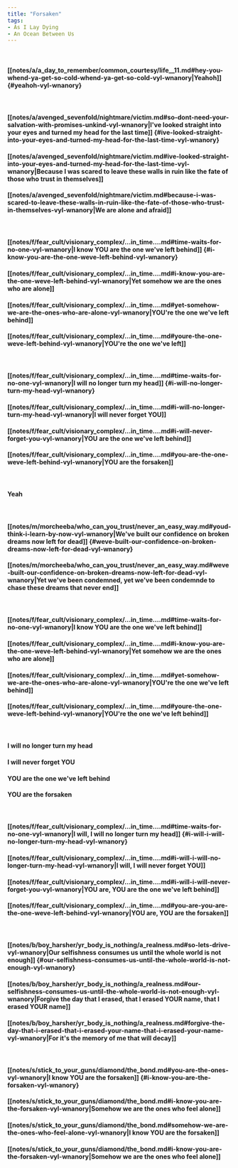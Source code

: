 ```yaml
---
title: "Forsaken"
tags:
- As I Lay Dying
- An Ocean Between Us
---
```

&nbsp;
#### [[notes/a/a_day_to_remember/common_courtesy/life__11.md#hey-you-whend-ya-get-so-cold-whend-ya-get-so-cold-vyl-wnanory|Yeahoh]] {#yeahoh-vyl-wnanory}
&nbsp;
#### [[notes/a/avenged_sevenfold/nightmare/victim.md#so-dont-need-your-salvation-with-promises-unkind-vyl-wnanory|I've looked straight into your eyes and turned my head for the last time]] {#ive-looked-straight-into-your-eyes-and-turned-my-head-for-the-last-time-vyl-wnanory}
#### [[notes/a/avenged_sevenfold/nightmare/victim.md#ive-looked-straight-into-your-eyes-and-turned-my-head-for-the-last-time-vyl-wnanory|Because I was scared to leave these walls in ruin like the fate of those who trust in themselves]]
#### [[notes/a/avenged_sevenfold/nightmare/victim.md#because-i-was-scared-to-leave-these-walls-in-ruin-like-the-fate-of-those-who-trust-in-themselves-vyl-wnanory|We are alone and afraid]]
&nbsp;
#### [[notes/f/fear_cult/visionary_complex/…in_time….md#time-waits-for-no-one-vyl-wnanory|I know YOU are the one we've left behind]] {#i-know-you-are-the-one-weve-left-behind-vyl-wnanory}
#### [[notes/f/fear_cult/visionary_complex/…in_time….md#i-know-you-are-the-one-weve-left-behind-vyl-wnanory|Yet somehow we are the ones who are alone]]
#### [[notes/f/fear_cult/visionary_complex/…in_time….md#yet-somehow-we-are-the-ones-who-are-alone-vyl-wnanory|YOU're the one we've left behind]]
#### [[notes/f/fear_cult/visionary_complex/…in_time….md#youre-the-one-weve-left-behind-vyl-wnanory|YOU're the one we've left]]
&nbsp;
#### [[notes/f/fear_cult/visionary_complex/…in_time….md#time-waits-for-no-one-vyl-wnanory|I will no longer turn my head]] {#i-will-no-longer-turn-my-head-vyl-wnanory}
#### [[notes/f/fear_cult/visionary_complex/…in_time….md#i-will-no-longer-turn-my-head-vyl-wnanory|I will never forget YOU]]
#### [[notes/f/fear_cult/visionary_complex/…in_time….md#i-will-never-forget-you-vyl-wnanory|YOU are the one we've left behind]]
#### [[notes/f/fear_cult/visionary_complex/…in_time….md#you-are-the-one-weve-left-behind-vyl-wnanory|YOU are the forsaken]]
&nbsp;
#### Yeah
&nbsp;
#### [[notes/m/morcheeba/who_can_you_trust/never_an_easy_way.md#youd-think-i-learn-by-now-vyl-wnanory|We've built our confidence on broken dreams now left for dead]] {#weve-built-our-confidence-on-broken-dreams-now-left-for-dead-vyl-wnanory}
#### [[notes/m/morcheeba/who_can_you_trust/never_an_easy_way.md#weve-built-our-confidence-on-broken-dreams-now-left-for-dead-vyl-wnanory|Yet we've been condemned, yet we've been condemnde to chase these dreams that never end]]
&nbsp;
#### [[notes/f/fear_cult/visionary_complex/…in_time….md#time-waits-for-no-one-vyl-wnanory|I know YOU are the one we've left behind]]
#### [[notes/f/fear_cult/visionary_complex/…in_time….md#i-know-you-are-the-one-weve-left-behind-vyl-wnanory|Yet somehow we are the ones who are alone]]
#### [[notes/f/fear_cult/visionary_complex/…in_time….md#yet-somehow-we-are-the-ones-who-are-alone-vyl-wnanory|YOU're the one we've left behind]]
#### [[notes/f/fear_cult/visionary_complex/…in_time….md#youre-the-one-weve-left-behind-vyl-wnanory|YOU're the one we've left behind]]
&nbsp;
#### I will no longer turn my head
#### I will never forget YOU
#### YOU are the one we've left behind
#### YOU are the forsaken
&nbsp;
#### [[notes/f/fear_cult/visionary_complex/…in_time….md#time-waits-for-no-one-vyl-wnanory|I will, I will no longer turn my head]] {#i-will-i-will-no-longer-turn-my-head-vyl-wnanory}
#### [[notes/f/fear_cult/visionary_complex/…in_time….md#i-will-i-will-no-longer-turn-my-head-vyl-wnanory|I will, I will never forget YOU]]
#### [[notes/f/fear_cult/visionary_complex/…in_time….md#i-will-i-will-never-forget-you-vyl-wnanory|YOU are, YOU are the one we've left behind]]
#### [[notes/f/fear_cult/visionary_complex/…in_time….md#you-are-you-are-the-one-weve-left-behind-vyl-wnanory|YOU are, YOU are the forsaken]]
&nbsp;
#### [[notes/b/boy_harsher/yr_body_is_nothing/a_realness.md#so-lets-drive-vyl-wnanory|Our selfishness consumes us until the whole world is not enough]] {#our-selfishness-consumes-us-until-the-whole-world-is-not-enough-vyl-wnanory}
#### [[notes/b/boy_harsher/yr_body_is_nothing/a_realness.md#our-selfishness-consumes-us-until-the-whole-world-is-not-enough-vyl-wnanory|Forgive the day that I erased, that I erased YOUR name, that I erased YOUR name]]
#### [[notes/b/boy_harsher/yr_body_is_nothing/a_realness.md#forgive-the-day-that-i-erased-that-i-erased-your-name-that-i-erased-your-name-vyl-wnanory|For it's the memory of me that will decay]]
&nbsp;
#### [[notes/s/stick_to_your_guns/diamond/the_bond.md#you-are-the-ones-vyl-wnanory|I know YOU are the forsaken]] {#i-know-you-are-the-forsaken-vyl-wnanory}
#### [[notes/s/stick_to_your_guns/diamond/the_bond.md#i-know-you-are-the-forsaken-vyl-wnanory|Somehow we are the ones who feel alone]]
#### [[notes/s/stick_to_your_guns/diamond/the_bond.md#somehow-we-are-the-ones-who-feel-alone-vyl-wnanory|I know YOU are the forsaken]]
#### [[notes/s/stick_to_your_guns/diamond/the_bond.md#i-know-you-are-the-forsaken-vyl-wnanory|Somehow we are the ones who feel alone]]
